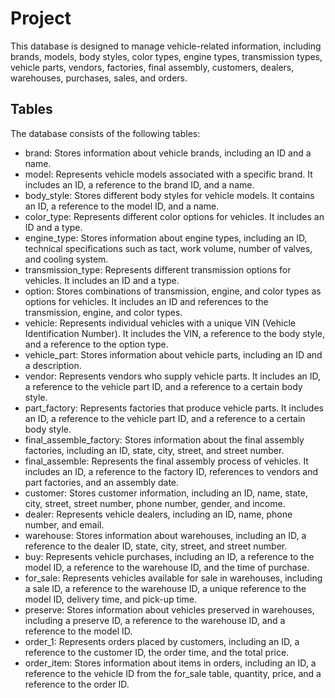 # Project

This database is designed to manage vehicle-related information, including brands, models, body styles, color types, engine types, transmission types, vehicle parts, vendors, factories, final assembly, customers, dealers, warehouses, purchases, sales, and orders.

## Tables

The database consists of the following tables:
- brand: Stores information about vehicle brands, including an ID and a name.
- model: Represents vehicle models associated with a specific brand. It includes an ID, a reference to the brand ID, and a name.
- body_style: Stores different body styles for vehicle models. It contains an ID, a reference to the model ID, and a name.
- color_type: Represents different color options for vehicles. It includes an ID and a type.
- engine_type: Stores information about engine types, including an ID, technical specifications such as tact, work volume, number of valves, and cooling system.
- transmission_type: Represents different transmission options for vehicles. It includes an ID and a type.
- option: Stores combinations of transmission, engine, and color types as options for vehicles. It includes an ID and references to the transmission, engine, and color types.
- vehicle: Represents individual vehicles with a unique VIN (Vehicle Identification Number). It includes the VIN, a reference to the body style, and a reference to the option type.
- vehicle_part: Stores information about vehicle parts, including an ID and a description.
- vendor: Represents vendors who supply vehicle parts. It includes an ID, a reference to the vehicle part ID, and a reference to a certain body style.
- part_factory: Represents factories that produce vehicle parts. It includes an ID, a reference to the vehicle part ID, and a reference to a certain body style.
- final_assemble_factory: Stores information about the final assembly factories, including an ID, state, city, street, and street number.
- final_assemble: Represents the final assembly process of vehicles. It includes an ID, a reference to the factory ID, references to vendors and part factories, and an assembly date.
- customer: Stores customer information, including an ID, name, state, city, street, street number, phone number, gender, and income.
- dealer: Represents vehicle dealers, including an ID, name, phone number, and email.
- warehouse: Stores information about warehouses, including an ID, a reference to the dealer ID, state, city, street, and street number.
- buy: Represents vehicle purchases, including an ID, a reference to the model ID, a reference to the warehouse ID, and the time of purchase.
- for_sale: Represents vehicles available for sale in warehouses, including a sale ID, a reference to the warehouse ID, a unique reference to the model ID, delivery time, and pick-up time.
- preserve: Stores information about vehicles preserved in warehouses, including a preserve ID, a reference to the warehouse ID, and a reference to the model ID.
- order_1: Represents orders placed by customers, including an ID, a reference to the customer ID, the order time, and the total price.
- order_item: Stores information about items in orders, including an ID, a reference to the vehicle ID from the for_sale table, quantity, price, and a reference to the order ID.
